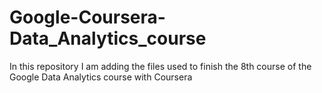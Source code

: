 # Google-Coursera-Data_Analytics_course

In this repository I am adding the files used to finish the 8th course of the Google Data Analytics course with Coursera
